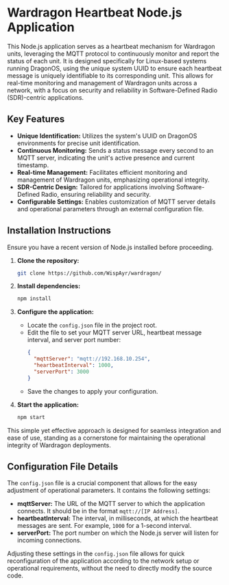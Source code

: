 # Wardragon Heartbeat Node.js Application

This Node.js application serves as a heartbeat mechanism for Wardragon units, leveraging the MQTT protocol to continuously monitor and report the status of each unit. It is designed specifically for Linux-based systems running DragonOS, using the unique system UUID to ensure each heartbeat message is uniquely identifiable to its corresponding unit. This allows for real-time monitoring and management of Wardragon units across a network, with a focus on security and reliability in Software-Defined Radio (SDR)-centric applications.

## Key Features

- **Unique Identification:** Utilizes the system's UUID on DragonOS environments for precise unit identification.
- **Continuous Monitoring:** Sends a status message every second to an MQTT server, indicating the unit's active presence and current timestamp.
- **Real-time Management:** Facilitates efficient monitoring and management of Wardragon units, emphasizing operational integrity.
- **SDR-Centric Design:** Tailored for applications involving Software-Defined Radio, ensuring reliability and security.
- **Configurable Settings:** Enables customization of MQTT server details and operational parameters through an external configuration file.

## Installation Instructions

Ensure you have a recent version of Node.js installed before proceeding.

1. **Clone the repository:**
   ```bash
   git clone https://github.com/WispAyr/wardragon/
   ```

2. **Install dependencies:**
   ```bash
   npm install
   ```

3. **Configure the application:**
   - Locate the `config.json` file in the project root.
   - Edit the file to set your MQTT server URL, heartbeat message interval, and server port number:
     ```json
     {
       "mqttServer": "mqtt://192.168.10.254",
       "heartbeatInterval": 1000,
       "serverPort": 3000
     }
     ```
   - Save the changes to apply your configuration.

4. **Start the application:**
   ```bash
   npm start
   ```

This simple yet effective approach is designed for seamless integration and ease of use, standing as a cornerstone for maintaining the operational integrity of Wardragon deployments.

## Configuration File Details

The `config.json` file is a crucial component that allows for the easy adjustment of operational parameters. It contains the following settings:

- **mqttServer:** The URL of the MQTT server to which the application connects. It should be in the format `mqtt://[IP Address]`.
- **heartbeatInterval:** The interval, in milliseconds, at which the heartbeat messages are sent. For example, `1000` for a 1-second interval.
- **serverPort:** The port number on which the Node.js server will listen for incoming connections.

Adjusting these settings in the `config.json` file allows for quick reconfiguration of the application according to the network setup or operational requirements, without the need to directly modify the source code.
